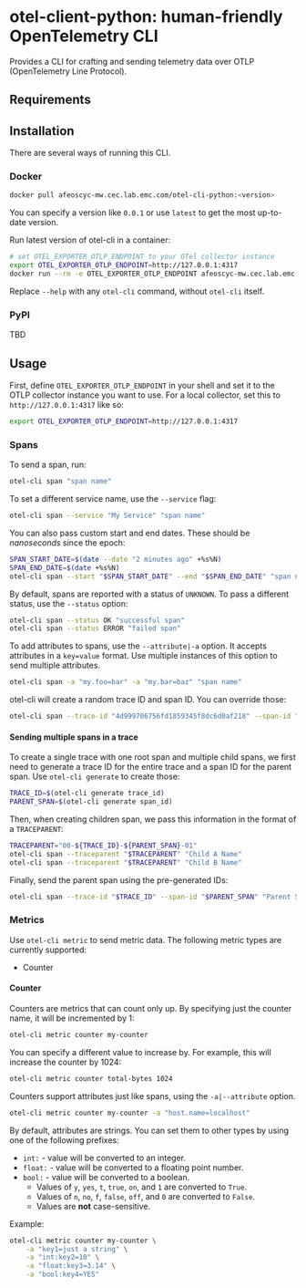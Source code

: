 # otel-client-python: human-friendly OpenTelemetry CLI

Provides a CLI for crafting and sending telemetry data over OTLP (OpenTelemetry Line Protocol).

## Requirements

## Installation

There are several ways of running this CLI.

### Docker

```sh
docker pull afeoscyc-mw.cec.lab.emc.com/otel-cli-python:<version>
```

You can specify a version like `0.0.1` or use `latest` to get the most up-to-date version.

Run latest version of otel-cli in a container:

```sh
# set OTEL_EXPORTER_OTLP_ENDPOINT to your OTel collector instance
export OTEL_EXPORTER_OTLP_ENDPOINT=http://127.0.0.1:4317
docker run --rm -e OTEL_EXPORTER_OTLP_ENDPOINT afeoscyc-mw.cec.lab.emc.com/otel-cli-python:latest --help
```

Replace `--help` with any `otel-cli` command, without `otel-cli` itself.

### PyPI

TBD

## Usage

First, define `OTEL_EXPORTER_OTLP_ENDPOINT` in your shell and set it to the OTLP collector instance you want to use.
For a local collector, set this to `http://127.0.0.1:4317` like so:

```sh
export OTEL_EXPORTER_OTLP_ENDPOINT=http://127.0.0.1:4317
```

### Spans

To send a span, run:

```sh
otel-cli span "span name"
```

To set a different service name, use the `--service` flag:

```sh
otel-cli span --service "My Service" "span name"
```

You can also pass custom start and end dates. These should be *nanoseconds* since the epoch:

```sh
SPAN_START_DATE=$(date --date "2 minutes ago" +%s%N)
SPAN_END_DATE=$(date +%s%N)
otel-cli span --start "$SPAN_START_DATE" --end "$SPAN_END_DATE" "span name"
```

By default, spans are reported with a status of `UNKNOWN`. To pass a different status, use the `--status` option:

```sh
otel-cli span --status OK "successful span"
otel-cli span --status ERROR "failed span"
```

To add attributes to spans, use the `--attribute|-a` option. It accepts attributes in a `key=value` format. Use multiple instances of this option to send multiple attributes.

```sh
otel-cli span -a "my.foo=bar" -a "my.bar=baz" "span name"
```

otel-cli will create a random trace ID and span ID. You can override those:

```sh
otel-cli span --trace-id "4d999706756fd1859345f8dc6d0af218" --span-id "ac2a3b2b19ac602d"
```

#### Sending multiple spans in a trace

To create a single trace with one root span and multiple child spans, we first need to generate a trace ID for the entire trace and a span ID for the parent span. Use `otel-cli generate` to create those:

```sh
TRACE_ID=$(otel-cli generate trace_id)
PARENT_SPAN=$(otel-cli generate span_id)
```

Then, when creating children span, we pass this information in the format of a `TRACEPARENT`:

```sh
TRACEPARENT="00-${TRACE_ID}-${PARENT_SPAN}-01"
otel-cli span --traceparent "$TRACEPARENT" "Child A Name"
otel-cli span --traceparent "$TRACEPARENT" "Child B Name"
```

Finally, send the parent span using the pre-generated IDs:

```sh
otel-cli span --trace-id "$TRACE_ID" --span-id "$PARENT_SPAN" "Parent Span Name"
```

### Metrics

Use `otel-cli metric` to send metric data. The following metric types are currently supported:

- Counter

#### Counter

Counters are metrics that can count only up.
By specifying just the counter name, it will be incremented by 1:

```sh
otel-cli metric counter my-counter
```

You can specify a different value to increase by. For example, this will increase the counter by 1024:

```sh
otel-cli metric counter total-bytes 1024
```

Counters support attributes just like spans, using the `-a|--attribute` option.

```sh
otel-cli metric counter my-counter -a "host.name=localhost"
```

By default, attributes are strings. You can set them to other types by using one of the following prefixes:

- `int:` - value will be converted to an integer.
- `float:` - value will be converted to a floating point number.
- `bool:` - value will be converted to a boolean.
  - Values of `y`, `yes`, `t`, `true`, `on`, and `1` are converted to `True`.
  - Values of `n`, `no`, `f`, `false`, `off`, and `0` are converted to `False`.
  - Values are __not__ case-sensitive.

Example:

```sh
otel-cli metric counter my-counter \
    -a "key1=just a string" \
    -a "int:key2=10" \
    -a "float:key3=3.14" \
    -a "bool:key4=YES"
```
